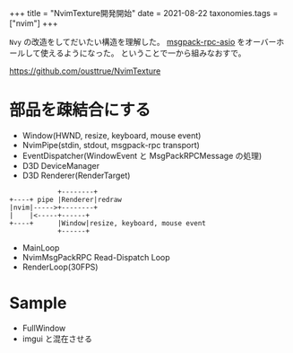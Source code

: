 +++
title = "NvimTexture開発開始"
date = 2021-08-22
taxonomies.tags = ["nvim"]
+++

`Nvy` の改造をしてだいたい構造を理解した。
[msgpack-rpc-asio](https://github.com/ousttrue/msgpack-rpc-asio) をオーバーホールして使えるようになった。
ということで一から組みなおすで。

<https://github.com/ousttrue/NvimTexture>

# 部品を疎結合にする

* Window(HWND, resize, keyboard, mouse event)
* NvimPipe(stdin, stdout, msgpack-rpc transport)
* EventDispatcher(WindowEvent と MsgPackRPCMessage の処理)
* D3D DeviceManager
* D3D Renderer(RenderTarget)

```
            +--------+
+----+ pipe |Renderer|redraw
|nvim|----->+--------+
|    |<-----+------+
+----+      |Window|resize, keyboard, mouse event
            +------+
```

* MainLoop
* NvimMsgPackRPC Read-Dispatch Loop
* RenderLoop(30FPS)

# Sample

* FullWindow
* imgui と混在させる


